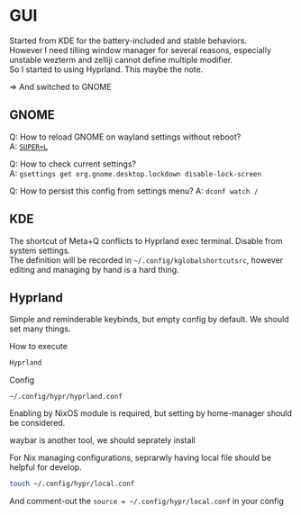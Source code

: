 # GUI

Started from KDE for the battery-included and stable behaviors.\
However I need tilling window manager for several reasons, especially unstable wezterm and zelliji cannot define multiple modifier.\
So I started to using Hyprland. This maybe the note.

=> And switched to GNOME

## GNOME

Q: How to reload GNOME on wayland settings without reboot?\
A: [`SUPER+L`](https://superuser.com/a/1740160)

Q: How to check current settings?\
A: `gsettings get org.gnome.desktop.lockdown disable-lock-screen`

Q: How to persist this config from settings menu?
A: `dconf watch /`

## KDE

The shortcut of Meta+Q conflicts to Hyprland exec terminal. Disable from system settings.\
The definition will be recorded in `~/.config/kglobalshortcutsrc`, however editing and managing by hand is a hard thing.

## Hyprland

Simple and reminderable keybinds, but empty config by default. We should set many things.

How to execute

```bash
Hyprland
```

Config

`~/.config/hypr/hyprland.conf`

Enabling by NixOS module is required, but setting by home-manager should be considered.

waybar is another tool, we should seprately install

For Nix managing configurations, seprarwly having local file should be helpful for develop.

```bash
touch ~/.config/hypr/local.conf
```

And comment-out the `source = ~/.config/hypr/local.conf` in your config
